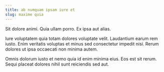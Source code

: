 ```yaml
---
title: ab numquam ipsam iure et
slug: maxime quia
---
```


Sit dolore animi. Quia ullam porro. Ex ipsa aut alias.

Iure voluptatem quia totam dolores voluptate velit. Laudantium earum rem iusto. Enim veritatis voluptas et minus sed consectetur impedit nisi. Rerum dolores ut ipsa occaecati non minima autem.

Omnis dolorum iusto et nemo quia id enim minima eius. Eos est sit rerum. Sequi placeat dolores nihil sunt reiciendis sed aut.

